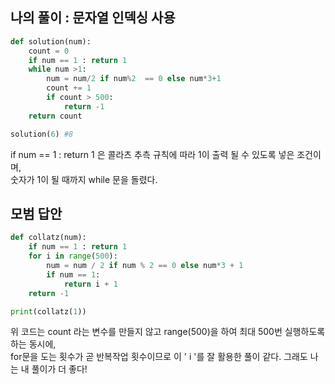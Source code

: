 
## 나의 풀이 : 문자열 인덱싱 사용

```python
def solution(num):
    count = 0
    if num == 1 : return 1
    while num >1:
        num = num/2 if num%2  == 0 else num*3+1
        count += 1
        if count > 500:
            return -1
    return count

solution(6) #8 
```

if num == 1 : return 1 은 콜라츠 추측 규칙에 따라 1이 출력 될 수 있도록 넣은 조건이며,  
숫자가 1이 될 때까지 while 문을 돌렸다.



## 모범 답안


```python
def collatz(num):
    if num == 1 : return 1
    for i in range(500):
        num = num / 2 if num % 2 == 0 else num*3 + 1
        if num == 1:
            return i + 1
    return -1

print(collatz(1))
```

위 코드는 count 라는 변수를 만들지 않고 range(500)을 하여 최대 500번 실행하도록 하는 동시에,  
for문을 도는 횟수가 곧 반복작업 횟수이므로 이 ' i '를 잘 활용한 풀이 같다. 그래도 나는 내 풀이가 더 좋다!
